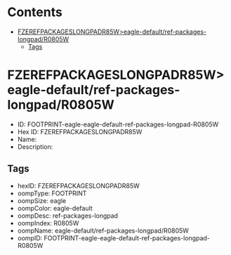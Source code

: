 



Contents
========

* [FZEREFPACKAGESLONGPADR85W>eagle-default/ref-packages-longpad/R0805W](#fzerefpackageslongpadr85weagle-defaultref-packages-longpadr0805w)
	* [Tags](#tags)

# FZEREFPACKAGESLONGPADR85W>eagle-default/ref-packages-longpad/R0805W

- ID: FOOTPRINT-eagle-eagle-default-ref-packages-longpad-R0805W
- Hex ID: FZEREFPACKAGESLONGPADR85W
- Name: 
- Description: 

## Tags

- hexID: FZEREFPACKAGESLONGPADR85W
- oompType: FOOTPRINT
- oompSize: eagle
- oompColor: eagle-default
- oompDesc: ref-packages-longpad
- oompIndex: R0805W
- oompName: eagle-default/ref-packages-longpad/R0805W
- oompID: FOOTPRINT-eagle-eagle-default-ref-packages-longpad-R0805W
